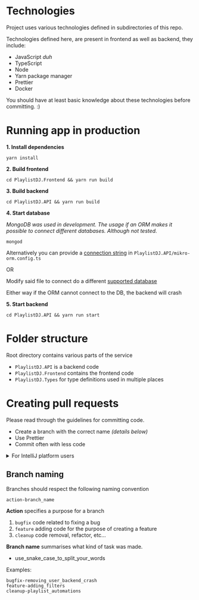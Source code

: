 # Technologies

Project uses various technologies defined in subdirectories of this repo.

Technologies defined here, are present in frontend as well as backend, they include:

- JavaScript *duh*
- TypeScript
- Node
- Yarn package manager
- Prettier
- Docker

You should have at least basic knowledge about these technologies before committing. :)

# Running app in production

**1. Install dependencies**

```shell
yarn install
```

**2. Build frontend**

```shell
cd PlaylistDJ.Frontend && yarn run build
```

**3. Build backend**

```shell
cd PlaylistDJ.API && yarn run build
```

**4. Start database**

_MongoDB was used in development. The usage if an ORM makes it possible to connect different databases. Although not
tested._

```shell
mongod
```

Alternatively you can provide a [connection string](https://docs.mongodb.com/manual/reference/connection-string/)
in `PlaylistDJ.API/mikro-orm.config.ts`

OR

Modify said file to connect do a different [supported database](https://mikro-orm.io/docs/installation)

Either way if the ORM cannot connect to the DB, the backend will crash

**5. Start backend**

```shell
cd PlaylistDJ.API && yarn run start
```

# Folder structure

Root directory contains various parts of the service

- `PlaylistDJ.API` is a backend code
- `PlaylistDJ.Frontend` contains the frontend code
- `PlaylistDJ.Types` for type definitions used in multiple places

# Creating pull requests

Please read through the guidelines for committing code.

- Create a branch with the correct name *(details below)*
- Use Prettier
- Commit often with less code

<details>
<summary>For IntelliJ platform users</summary>

1. In Project view click the root (`playlist-dj`) directory
2. Select `Code > Reformat Code`
3. Check
    - Optimize imports
    - Rearrange entries
    - Cleanup code
4. Run

</details>

## Branch naming

Branches should respect the following naming convention

`action-branch_name`

**Action** specifies a purpose for a branch

1. `bugfix` code related to fixing a bug
2. `feature` adding code for the purpose of creating a feature
3. `cleanup` code removal, refactor, etc...

**Branch name** summarises what kind of task was made.

- use_snake_case_to_split_your_words

Examples:

```text
bugfix-removing_user_backend_crash
feature-adding_filters
cleanup-playlist_automations
```
